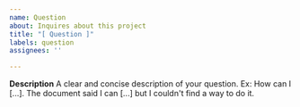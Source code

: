 ```yaml
---
name: Question
about: Inquires about this project
title: "[ Question ]"
labels: question
assignees: ''

---
```


**Description**
A clear and concise description of your question. 
Ex: 
How can I [...]. 
The document said I can [...] but I couldn't find a way to do it.
